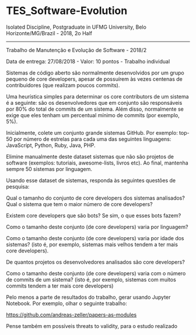 # TES_Software-Evolution
Isolated Discipline, Postgraduate in UFMG University, Belo Horizonte/MG/Brazil - 2018, 2o Half
______________________________________________________________________________________________
Trabalho de Manutenção e Evolução de Software - 2018/2

Data de entrega: 27/08/2018 - Valor: 10 pontos - Trabalho individual

Sistemas de código aberto são normalmente desenvolvidos por um grupo pequeno de core developers, apesar de possuírem às vezes centenas de contribuidores (que realizam poucos commits).

Uma heurística simples para determinar os core contributors de um sistema é a seguinte: são os desenvolvedores que em conjunto são responsáveis por 80% do total de commits de um sistema. Além disso, normalmente se exige que eles tenham um percentual mínimo de commits (por exemplo, 5%).

Inicialmente, colete um conjunto grande sistemas GitHub. Por exemplo: top-50 por número de estrelas para cada uma das seguintes linguagens: JavaScript, Python, Ruby, Java, PHP.

Elimine manualmente deste dataset sistemas que não são projetos de software (exemplos: tutoriais, awesome-lists, livros etc). Ao final, mantenha sempre 50 sistemas por linguagem.

Usando esse dataset de sistemas, responda às seguintes questões de pesquisa:

Qual o tamanho do conjunto de core developers dos sistemas analisados? Qual o sistema que tem o maior número de core developers?

Existem core developers que são bots? Se sim, o que esses bots fazem?

Como o tamanho deste conjunto (de core developers) varia por linguagem?

Como o tamanho deste conjunto (de core developers) varia por idade dos sistemas? (isto é, por exemplo, sistemas mais velhos tendem a ter mais core developers).

De quantos projetos os desenvolvedores analisados são core developers?

Como o tamanho deste conjunto (de core developers) varia com o número de commits de um sistema? (isto é, por exemplo, sistemas com muitos commits tendem a ter mais core developers)

Pelo menos a parte de resultados do trabalho, gerar usando Jupyter Notebook. Por exemplo, olhar o seguinte trabalho:

https://github.com/andreas-zeller/papers-as-modules

Pense também em possíveis threats to validity, para o estudo realizado
